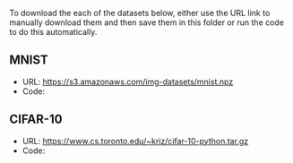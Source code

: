 To download the each of the datasets below, either use the URL link to manually download them and then save them in this folder or run the code to do this automatically.

## MNIST
- URL: https://s3.amazonaws.com/img-datasets/mnist.npz
- Code: 

## CIFAR-10
- URL: https://www.cs.toronto.edu/~kriz/cifar-10-python.tar.gz
- Code: 
